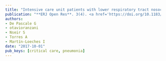 ```yaml
---
title: "Intensive care unit patients with lower respiratory tract nosocomial infections: the ENIRRIs project"
publication: "**ERJ Open Res**. 3(4). <a href='https://doi.org/10.1183/23120541.00092-2017' target='_blank' rel='noopener noreferrer'>10.1183/23120541.00092-2017</a>"
authors:
- De Pascale G
- otavioranzani
- Nseir S
- Torres A
- Martín-Loeches I
date: "2017-10-01"
pub_keys: [critical care, pneumonia]
---
```


